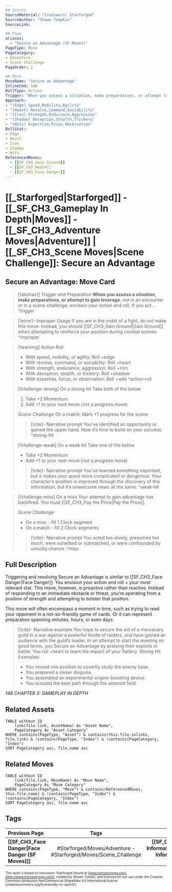```yaml
---
## Source
SourceMaterial: "Ironsworn: Starforged"
SourceAuthor: "Shawn Tompkin"
SourceLink: 

## Page
aliases:
  - "Secure an Advantage (SF Moves)"
PageType: Move
PageCategory: 
- Adventure
- Scene Challenge
PageOrder: 2

## Move
MoveName: "Secure an Advantage"
InlineCmd: SAA
RollType: Action
Trigger: "When you assess a situation, make preparations, or attempt to gain leverage within a scene challenge"
Approach: 
- "(Edge) Speed,Mobility,Agility"
- "(Heart) Resolve,Command,Sociability"
- "(Iron) Strength,Endurance,Aggression"
- "(Shadow) Deception,Stealth,Trickery"
- "(Wits) Expertise,Focus,Observation"
RollStat: 
- Edge
- Heart
- Iron
- Shadow
- Wits
ReferencedMoves: 
  - [[SF_CH3_Gain Ground]]
  - [[SF_CH3_Heal#]]
  - [[SF_CH3_Face Danger]]
---
```

# [[_Starforged|Starforged]] - [[_SF_CH3_Gameplay In Depth|Moves]] - [[_SF_CH3_Adventure Moves|Adventure]] | [[_SF_CH3_Scene Moves|Scene Challenge]]: Secure an Advantage
## Secure an Advantage: Move Card
>[!abstract]  Trigger and Preparation
>**When you assess a situation, make preparations, or attempt to gain leverage**; not in an encounter or in a scene challenge; envision your action and roll. If you act... ^trigger

> [!error]- Improper Usage
> If you are in the midst of a fight, do not make this move. Instead, you should [[SF_CH3_Gain Ground|Gain Ground]] when attempting to reinforce your position during combat scenes. ^improper

> [!warning] Action Roll
> - With speed, mobility, or agility: Roll +edge
> - With resolve, command, or sociability: Roll +heart
> - With strength, endurance, aggression: Roll +iron
> - With deception, stealth, or trickery: Roll +shadow
> - With expertise, focus, or observation: Roll +wits ^action-roll

> [!challenge-strong] On a strong hit 
> Take both of the below
> 1. Take +2 Momentum
> 2. Add +1 to your next move (not a progress move)
> 
> *Scene Challenge*
> On a match: Mark +1 progress for the scene
> >[!cite]- Narrative prompt
> >You’ve identified an opportunity or gained the upper hand. Now it’s time to build on your success. ^strong-hit
> 

> [!challenge-weak] On a weak hit
> Take one of the below
>- Take +2 Momentum
>- Add +1 to your next move (not a progress move)
>    
> >[!cite]- Narrative prompt
> >You’ve learned something important, but it makes your quest more complicated or dangerous. 
> >Your character’s position is improved through the discovery of this information, but it’s unwelcome news all the same. ^weak-hit

> [!challenge-miss] On a miss 
> Your attempt to gain advantage has backfired. You must [[SF_CH3_Pay the Price|Pay the Price]]. 
> 
> *Scene Challenge*
> * On a miss - fill 1 Clock segment
> * On a match - fill 2 Clock segments
> 
> >[!cite]- Narrative prompt
> >You acted too slowly, presumed too much, were outwitted or outmatched, or were confounded by unlucky chance. ^miss

## Full Description
Triggering and resolving Secure an Advantage is similar to [[SF_CH3_Face Danger|Face Danger]]. You envision your action and roll + your most relevant stat. This move, however, is proactive rather than reactive. Instead of responding to an immediate obstacle or threat, you’re operating from a position of strength and attempting to bolster that position.

This move will often encompass a moment in time, such as trying to read your opponent in a not-so-friendly game of cards. Or it can represent preparation spanning minutes, hours, or even days.

> [!cite]- Narrative example
> You hope to secure the aid of a mercenary guild in a war against a powerful horde of raiders, and have gained an audience with the guild’s leader. In an attempt to start the meeting on good terms, you Secure an Advantage by praising their exploits in battle. You roll +heart to learn the impact of your flattery.
> Strong Hit Examples:
> * You moved into position to covertly study the enemy base. 
> * You prepared a clever disguise. 
> * You assembled an experimental engine-boosting device. 
> * You scouted the best path through the asteroid field. 

*148 CHAPTER 3: GAMEPLAY IN DEPTH*

## Related Assets
```dataview
TABLE without ID
	link(file.link, AssetName) As "Asset Name",
	PageCategory As "Asset Category"
WHERE contains(PageType, "Asset") & contains(this.file.inlinks, file.link) & !contains(PageType, "Index") & !contains(PageCategory, "Index")
SORT PageCategory asc, file.name asc
```

## Related Moves
```dataview
TABLE without ID
	link(file.link, MoveName) As "Move Name",
	PageCategory As "Move Category"
WHERE contains(PageType, "Move") & contains(ReferencedMoves, this.file.name) & !contains(PageType, "Index") & !contains(PageCategory, "Index")
SORT PageCategory asc, file.name asc
```

## Tags
| Previous Page | Tags | Next Page |
|:--- |:---:| ---:|
| **[[SF_CH3_Face Danger\|Face Danger (SF Moves)]]** | #Starforged/Moves/Adventure - #Starforged/Moves/Scene_Challenge | **[[SF_CH3_Gather Information\|Gather Information (SF Moves)]]** |

<font size=-2>This work is based on Ironsworn: Starforged (found at [www.ironswornrpg.com](http://www.ironswornrpg.com)), created by Shawn Tomkin, and licensed for our use under the Creative Commons Attribution-NonCommercial-ShareAlike 4.0 International license  (creativecommons.org/licenses/by-nc-sa/4.0/).</font>